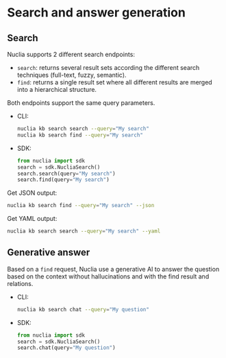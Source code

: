 # Search and answer generation

## Search

Nuclia supports 2 different search endpoints:

- `search`: returns several result sets according the different search techniques (full-text, fuzzy, semantic).
- `find`: returns a single result set where all different results are merged into a hierarchical structure.

Both endpoints support the same query parameters.

- CLI:

  ```bash
  nuclia kb search search --query="My search"
  nuclia kb search find --query="My search"
  ```

- SDK:

  ```python
  from nuclia import sdk
  search = sdk.NucliaSearch()
  search.search(query="My search")
  search.find(query="My search")
  ```

Get JSON output:

```bash
nuclia kb search find --query="My search" --json
```

Get YAML output:

```bash
nuclia kb search search --query="My search" --yaml
```

## Generative answer

Based on a `find` request, Nuclia use a generative AI to answer the question based on the context without hallucinations and with the find result and relations.

- CLI:

  ```bash
  nuclia kb search chat --query="My question"
  ```

- SDK:

  ```python
  from nuclia import sdk
  search = sdk.NucliaSearch()
  search.chat(query="My question")
  ```
